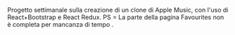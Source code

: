 Progetto settimanale sulla creazione di un clone di Apple Music, con l'uso di React+Bootstrap e React Redux.
PS = La parte della pagina Favourites non è completa per mancanza di tempo .
